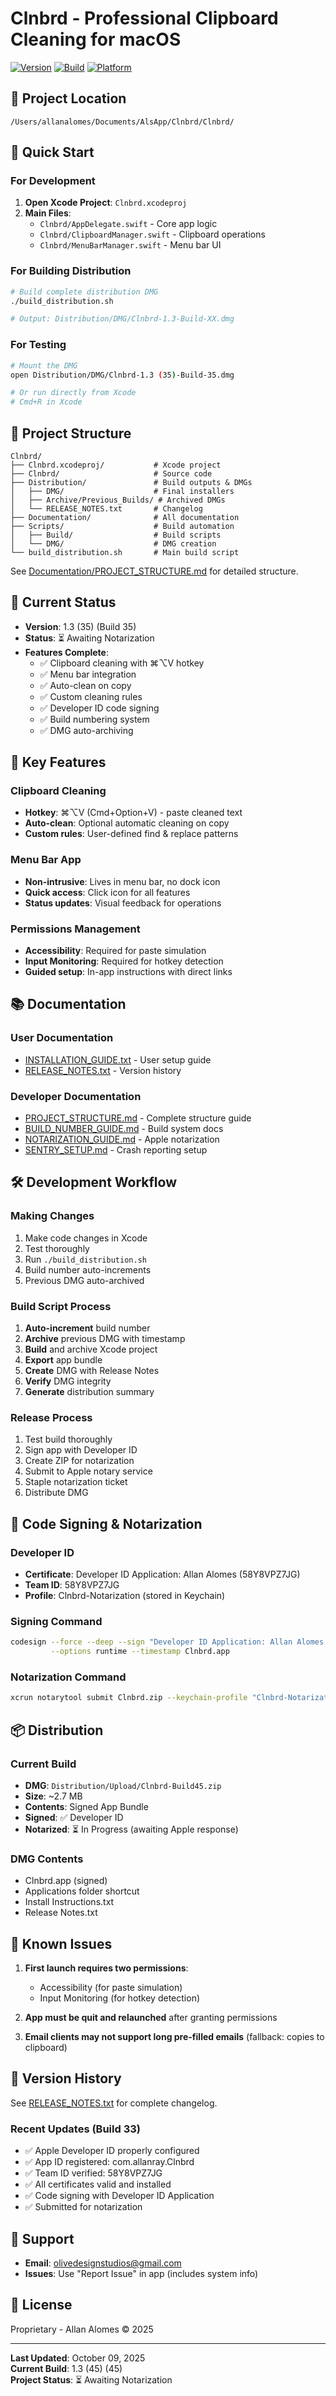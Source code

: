# Clnbrd - Professional Clipboard Cleaning for macOS

[![Version](https://img.shields.io/badge/version-1.3-blue.svg)](https://github.com/oliveoi1/Clnbrd)
[![Build](https://img.shields.io/badge/build-45-green.svg)](https://github.com/oliveoi1/Clnbrd)
[![Platform](https://img.shields.io/badge/platform-macOS-lightgrey.svg)](https://github.com/oliveoi1/Clnbrd)

## 📍 Project Location
```
/Users/allanalomes/Documents/AlsApp/Clnbrd/Clnbrd/
```

## 🎯 Quick Start

### For Development
1. **Open Xcode Project**: `Clnbrd.xcodeproj`
2. **Main Files**:
   - `Clnbrd/AppDelegate.swift` - Core app logic
   - `Clnbrd/ClipboardManager.swift` - Clipboard operations
   - `Clnbrd/MenuBarManager.swift` - Menu bar UI

### For Building Distribution
```bash
# Build complete distribution DMG
./build_distribution.sh

# Output: Distribution/DMG/Clnbrd-1.3-Build-XX.dmg
```

### For Testing
```bash
# Mount the DMG
open Distribution/DMG/Clnbrd-1.3 (35)-Build-35.dmg

# Or run directly from Xcode
# Cmd+R in Xcode
```

## 📂 Project Structure

```
Clnbrd/
├── Clnbrd.xcodeproj/           # Xcode project
├── Clnbrd/                     # Source code
├── Distribution/               # Build outputs & DMGs
│   ├── DMG/                    # Final installers
│   ├── Archive/Previous_Builds/ # Archived DMGs
│   └── RELEASE_NOTES.txt       # Changelog
├── Documentation/              # All documentation
├── Scripts/                    # Build automation
│   ├── Build/                  # Build scripts
│   └── DMG/                    # DMG creation
└── build_distribution.sh       # Main build script
```

See [Documentation/PROJECT_STRUCTURE.md](Documentation/PROJECT_STRUCTURE.md) for detailed structure.

## 🚀 Current Status

- **Version**: 1.3 (35) (Build 35)
- **Status**: ⏳ Awaiting Notarization
- **Features Complete**:
  - ✅ Clipboard cleaning with ⌘⌥V hotkey
  - ✅ Menu bar integration
  - ✅ Auto-clean on copy
  - ✅ Custom cleaning rules
  - ✅ Developer ID code signing
  - ✅ Build numbering system
  - ✅ DMG auto-archiving

## 🔧 Key Features

### Clipboard Cleaning
- **Hotkey**: ⌘⌥V (Cmd+Option+V) - paste cleaned text
- **Auto-clean**: Optional automatic cleaning on copy
- **Custom rules**: User-defined find & replace patterns

### Menu Bar App
- **Non-intrusive**: Lives in menu bar, no dock icon
- **Quick access**: Click icon for all features
- **Status updates**: Visual feedback for operations

### Permissions Management
- **Accessibility**: Required for paste simulation
- **Input Monitoring**: Required for hotkey detection
- **Guided setup**: In-app instructions with direct links

## 📚 Documentation

### User Documentation
- [INSTALLATION_GUIDE.txt](Documentation/INSTALLATION_GUIDE.txt) - User setup guide
- [RELEASE_NOTES.txt](Distribution/RELEASE_NOTES.txt) - Version history

### Developer Documentation
- [PROJECT_STRUCTURE.md](Documentation/PROJECT_STRUCTURE.md) - Complete structure guide
- [BUILD_NUMBER_GUIDE.md](Documentation/BUILD_NUMBER_GUIDE.md) - Build system docs
- [NOTARIZATION_GUIDE.md](Documentation/NOTARIZATION_GUIDE.md) - Apple notarization
- [SENTRY_SETUP.md](Documentation/SENTRY_SETUP.md) - Crash reporting setup

## 🛠️ Development Workflow

### Making Changes
1. Make code changes in Xcode
2. Test thoroughly
3. Run `./build_distribution.sh`
4. Build number auto-increments
5. Previous DMG auto-archived

### Build Script Process
1. **Auto-increment** build number
2. **Archive** previous DMG with timestamp
3. **Build** and archive Xcode project
4. **Export** app bundle
5. **Create** DMG with Release Notes
6. **Verify** DMG integrity
7. **Generate** distribution summary

### Release Process
1. Test build thoroughly
2. Sign app with Developer ID
3. Create ZIP for notarization
4. Submit to Apple notary service
5. Staple notarization ticket
6. Distribute DMG

## 🔐 Code Signing & Notarization

### Developer ID
- **Certificate**: Developer ID Application: Allan Alomes (58Y8VPZ7JG)
- **Team ID**: 58Y8VPZ7JG
- **Profile**: Clnbrd-Notarization (stored in Keychain)

### Signing Command
```bash
codesign --force --deep --sign "Developer ID Application: Allan Alomes (58Y8VPZ7JG)" \
         --options runtime --timestamp Clnbrd.app
```

### Notarization Command
```bash
xcrun notarytool submit Clnbrd.zip --keychain-profile "Clnbrd-Notarization" --wait
```

## 📦 Distribution

### Current Build
- **DMG**: `Distribution/Upload/Clnbrd-Build45.zip`
- **Size**: ~2.7 MB
- **Contents**: Signed App Bundle
- **Signed**: ✅ Developer ID
- **Notarized**: ⏳ In Progress (awaiting Apple response)

### DMG Contents
- Clnbrd.app (signed)
- Applications folder shortcut
- Install Instructions.txt
- Release Notes.txt

## 🐛 Known Issues

1. **First launch requires two permissions**:
   - Accessibility (for paste simulation)
   - Input Monitoring (for hotkey detection)
   
2. **App must be quit and relaunched** after granting permissions

3. **Email clients may not support long pre-filled emails** (fallback: copies to clipboard)

## 📝 Version History

See [RELEASE_NOTES.txt](Distribution/RELEASE_NOTES.txt) for complete changelog.

### Recent Updates (Build 33)
- ✅ Apple Developer ID properly configured
- ✅ App ID registered: com.allanray.Clnbrd
- ✅ Team ID verified: 58Y8VPZ7JG
- ✅ All certificates valid and installed
- ✅ Code signing with Developer ID Application
- ✅ Submitted for notarization

## 🤝 Support

- **Email**: olivedesignstudios@gmail.com
- **Issues**: Use "Report Issue" in app (includes system info)

## 📄 License

Proprietary - Allan Alomes © 2025

---

**Last Updated**: October 09, 2025  
**Current Build**: 1.3 (45) (45)  
**Project Status**: ⏳ Awaiting Notarization
